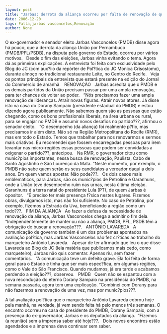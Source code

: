 ```yaml
---
layout: post
title: "Jarbas: derrota da aliança ocorreu por falta de renovação de quadros e falhas na comunicação"
date: 2006-12-20
tags: Falta,jarbas vasconcelos,Renovação
author: None
---
```

O ex-governador e senador eleito Jarbas Vasconcelos (PMDB) disse agora há pouco,&nbsp;que a derrota da aliança União por Pernambuco (PMDB/PFL/PSDB), na disputa pelo governo do Estado, ocorreu por vários motivos. 
&nbsp;
Desde o fim das eleições, Jarbas vinha evitando o tema. Agora dá as primeiras explicações. A entrevista foi feita com exclusividade pelo Blog do JC (com&nbsp;aux?lio da repórter de Pol?tica do JC Monica Crisostomo), durante almoço no tradicional restaurante Leite, no Centro do Recife. 
&nbsp;
Veja os pontos principais da entrevista que estará presente na edição do Jornal do Commercio de amanhã.
&nbsp;
RENOVAÇÃO 
&nbsp;
Jarbas acredita que o PMDB e os demais partidos da União precisam passar por uma ampla renovação, para ter chances de voltar ao poder.
&nbsp;
“Nós precisamos fazer uma ampla renovação de lideranças. Atrair novas figuras. Atrair novos atores. Já disse isto na casa do Dorany Sampaio (presidente estadual do PMDB) e estou dizendo agora publicamente. Não sabemos quem são as pessoas que estão chegando,
 como os bons profissionais liberais, na área urbana ou rural, para se engajar no PMDB e assumir novos desafios no partido???, afirmou o senador eleito.
&nbsp;
“O desempenho (da aliança) foi realmente p?fio, mas precisamos ir além disto. Não só na Região Metropolitana do Recife (RMR), mas em todo o Estado. Temos que trabalhar para nos renovarmos e sermos mais criativos. Eu recomendei que fossem encarregadas pessoas para irem levantar nas micro-regiões essas pessoas que podem ser convidadas a oxigenar o partido???, antecipou.
&nbsp;
Na RMR, o governador citou como munic?pios importantes, nessa busca de renovação, Paulista, Cabo de Santo Agostinho e São Lourenço da Mata. “Neste momento, por exemplo, o PMDB não sabe quem serão os seus candidatos a vereador daqui a dois anos. Em quem vamos apostar. Não pode???.
&nbsp;
Os dois casos mais emblemáticos, para Jarbas, são os munic?pios de Petrolina e Garanhuns, onde a União teve desempenho ruim nas urnas, nesta última eleição. Garanhuns é a terra natal do presidente Lula (PT), de quem Jarbas é opositor.
&nbsp;
“É preciso ter mais presença f?sica nestes lugares. Fizemos obras, divulgamos isto, mas não foi suficiente. No caso de Petrolina, por exemplo, fizemos a Estrada da Uva, beneficiando a região como um todo???.
&nbsp;
FIM DA ALIANÇA
&nbsp;
Ao fazer a defesa da necessidade de renovação da aliança, Jarbas Vasconcelos chega a admitir o fim dela. “Independentemente de manter ou não a aliança, PMDB, PFL, PSDB têm a obrigação de buscar a renovação???.
&nbsp;
ANTÔNIO LAVAREDA
&nbsp;
A comunicação de governo também é um dos problemas apontados na avaliação pol?tica, mas Jarbas Vasconcelos não fez cr?ticas ao trabalho do marqueteiro Antônio Lavareda. 
&nbsp;
Apesar de ter afirmado que leu o que disse Lavareda ao Blog do JC (leia matéria que publicamos mais cedo, como marqueteiro), Jarbas não quis comentar. Apenas riu, sem fazer comentários.
&nbsp;
“A comunicação teve um defeito grave. Ela foi feita de forma geral para o Estado e tinha que ser mais espec?fica, em algumas regiões, como o Vale do São Francisco. Quando mudamos, já era tarde e acabamos perdendo a eleição???, observou.
&nbsp;
PMDB
&nbsp;
Quem não se espantou com a nova recondução do eterno Dorany Sampaio na presidência do PMDB, na semana passada, agora tem uma explicação. “Combinei com Dorany para não fazermos a renovação de uma vez, mas por munic?pios???.
&nbsp;

A tal avaliação pol?tica que o marqueteiro Antônio Lavareda cobrou hoje pela manhã, na verdade, já vem sendo feita há pelo menos três semanas. O encontro ocorreu na casa do presidente do PMDB, Dorany Sampaio, com a presença do ex-governador, Jarbas e os deputados da aliança.&nbsp; “Fizemos (a reunião) sem a imprensa saber até hoje???.
&nbsp;
Dois novos encontros estão agendados e a imprensa deve continuar sem saber.  